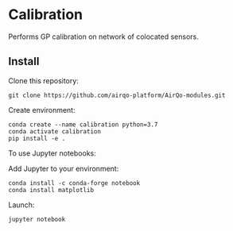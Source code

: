 # Calibration
Performs GP calibration on network of colocated sensors.

## Install

Clone this repository:

```
git clone https://github.com/airqo-platform/AirQo-modules.git
```

Create environment:

```
conda create --name calibration python=3.7
conda activate calibration
pip install -e .
```

To use Jupyter notebooks:

Add Jupyter to your environment:

```
conda install -c conda-forge notebook
conda install matplotlib
```

Launch:

```
jupyter notebook
```
